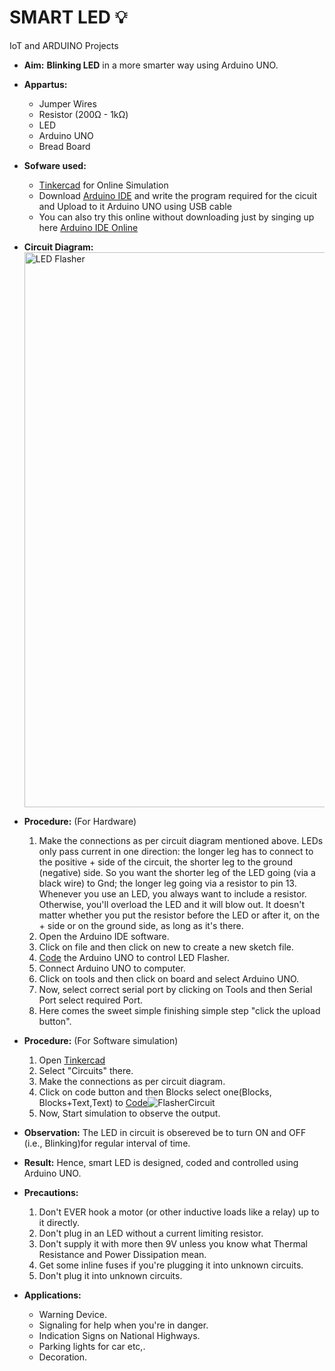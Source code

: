 # SMART LED :bulb:
IoT and ARDUINO Projects
* **Aim:**  **Blinking LED** in a more smarter way using Arduino UNO.
* **Appartus:**
   * Jumper Wires   
   * Resistor (200Ω - 1kΩ)
   * LED
   * Arduino UNO 
   * Bread Board
* **Sofware used:**
  * [Tinkercad](https://www.tinkercad.com/dashboard) for Online Simulation
  * Download [Arduino IDE](https://www.arduino.cc/en/software) and write the program required for the cicuit and Upload to it Arduino UNO using USB cable
  * You can also try this online without downloading just by singing up here [Arduino IDE Online](https://create.arduino.cc/editor)
* **Circuit Diagram:** <img width="888" alt="LED Flasher" src="https://user-images.githubusercontent.com/85128689/122908056-58d43700-d371-11eb-9c79-cbeb1cc8900d.png">
* **Procedure:** (For Hardware)
  1. Make the connections as per circuit diagram mentioned above.
     LEDs only pass current in one direction: the longer leg has to connect to the positive + side of the circuit, the shorter leg to the ground (negative) side.
     So you want the shorter leg of the LED going (via a black wire) to Gnd;
     the longer leg going via a resistor to pin 13.
     Whenever you use an LED, you always want to include a resistor. Otherwise, you'll overload the LED and it will blow out. It doesn't matter whether you put the resistor before the LED or after it, on the + side or on the ground side, as long as it's there.
  2. Open the Arduino IDE software.
  3. Click on file and then click on new to create a new sketch file.
  4. [Code](https://github.com/tanujadasari/Blinky/blob/main/Code) the Arduino UNO to control LED Flasher.
  5. Connect Arduino UNO to computer.
  6. Click on tools and then click on board and select Arduino UNO.
  7. Now, select correct serial port by clicking on Tools and then Serial Port select required Port.
  8. Here comes the sweet simple finishing simple step "click the upload button".
* **Procedure:** (For Software simulation)
  1. Open [Tinkercad](https://www.tinkercad.com/dashboard)
  2. Select "Circuits" there.
  3. Make the connections as per circuit diagram. 
  4. Click on code button and then Blocks select one(Blocks, Blocks+Text,Text) to [Code](https://github.com/tanujadasari/Blinky/blob/main/Code)![FlasherCircuit](https://user-images.githubusercontent.com/85128689/123168795-148e8700-d496-11eb-8402-0b54636e5f5d.jpeg)
  5. Now, Start simulation to observe the output.

* **Observation:** The LED in circuit is obsereved be to turn ON and OFF (i.e., Blinking)for regular interval of time.
* **Result:** Hence, smart LED is designed, coded and controlled using Arduino UNO.
* **Precautions:**
  1. Don't EVER hook a motor (or other inductive loads like a relay) up to it directly.
  2. Don't plug in an LED without a current limiting resistor.
  3. Don't supply it with more then 9V unless you know what Thermal Resistance and Power Dissipation mean.
  3. Get some inline fuses if you're plugging it into unknown circuits.
  4. Don't plug it into unknown circuits.
* **Applications:**
  * Warning Device.
  * Signaling for help when you're in danger.
  * Indication Signs on National Highways.
  * Parking lights for car etc,.
  * Decoration.
  

